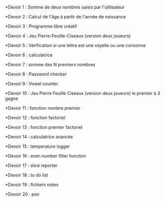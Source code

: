 *Devoir 1 : Somme de deux nombres saisis par l'utilisateur

*Devoir 2 : Calcul de l'âge à partir de l'année de naissance

*Devoir 3 : Programme libre créatif

*Devoir 4 : Jeu Pierre-Feuille-Ciseaux (version deux joueurs)

*Devoir 5 : Vérification si une lettre est une voyelle ou une consonne

*Devoir 6 : calculatrice

*Devoir 7 : somme des N premiers nombres

*Devoir 8 : Password checker

*Devoir 9 : Vowel counter

*Devoir 10 : Jeu Pierre Feuille Ciseaux (version deux joueurs) le premier à 3 gagne

*Devoir 11 : fonction nombre premier

*Devoir 12 : fonction factoriel

*Devoir 13 : fonction premier factoriel

*Devoir 14 : calculatrice avancée

*Devoir 15 : temperature logger

*Devoir 16 : even number filter function

*Devoir 17 : slice reporter

*Devoir 18 : to do list

*Devoir 19 : fichiers notes

*Devoir 20 : poo


